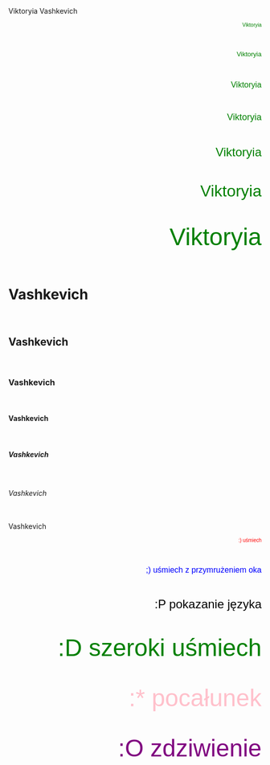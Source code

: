 <!DOCTYPE html>
<html lang="pl-PL">
     <html>
      <head>
       <meta charset="utf-8">
       <title> Viktoryia Vashkevich </title>
      </head>
   <body>
Viktoryia Vashkevich
<p align="right"> <font color="green" size="1" face="Arial"> Viktoryia </font> </p> <br>
<p align="right"> <font color="green" size="2" face="Arial"> Viktoryia </font> </p> <br>
<p align="right"> <font color="green" size="3" face="Arial"> Viktoryia </font> </p> <br>
<p align="right"> <font color="green" size="4" face="Arial"> Viktoryia </font> </p> <br>
<p align="right"> <font color="green" size="5" face="Arial"> Viktoryia </font> </p> <br>
<p align="right"> <font color="green" size="6" face="Arial"> Viktoryia </font> </p> <br>
<p align="right"> <font color="green" size="7" face="Arial"> Viktoryia </font> </p> <br>
<h1> Vashkevich </h1><br>
<h2> Vashkevich </h2><br>
<h3> Vashkevich </h3><br>
<h4> Vashkevich </h4><br>
<h5> Vashkevich </h5><br>
<h6> Vashkevich </h6><br>
<h7> Vashkevich </h7><br>
<p align="right"> <font color="red" size="1" face="Arial"> :) uśmiech </font> </p> <br>
<p align="right"> <font color="blue" size="3" face="Arial"> ;) uśmiech z przymrużeniem oka </font> </p> <br>
<p align="right"> <font color="black" size="5" face="Arial"> :P pokazanie języka </font> </p> <br>
<p align="right"> <font color="green" size="7" face="Arial"> :D szeroki uśmiech </font> </p> <br>
<p align="right"> <font color="pink" size="9" face="Arial"> :* pocałunek </font> </p> <br>
<p align="right"> <font color="purple" size="11" face="Arial"> :O zdziwienie </font> </p> <br>
   </body>
 </html>

